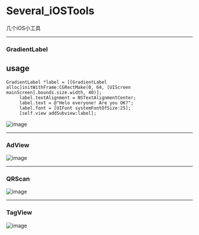 # Several_iOSTools
几个iOS小工具
***
### GradientLabel

usage
- 
	GradientLabel *label = [[GradientLabel alloc]initWithFrame:CGRectMake(0, 64, [UIScreen mainScreen].bounds.size.width, 40)];
	     label.textAlignment = NSTextAlignmentCenter;
	     label.text = @"Helo everyone! Are you OK?";
	     label.font = [UIFont systemFontOfSize:25];
	     [self.view addSubview:label];

![image](https://github.com/kouliang/Several_iOSTools/blob/master/gif/01.gif)
***
### AdView
![image](https://github.com/kouliang/Several_iOSTools/blob/master/gif/02.gif)
***
### QRScan
![image](https://github.com/kouliang/Several_iOSTools/blob/master/gif/03.gif)
***
### TagView
![image](https://github.com/kouliang/Several_iOSTools/blob/master/gif/04.gif)